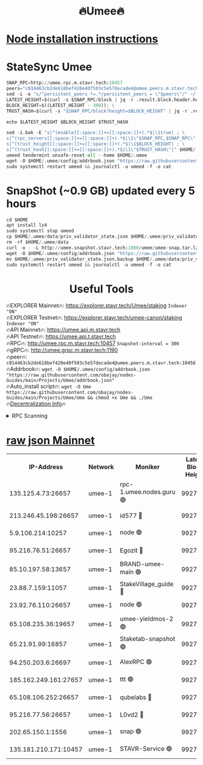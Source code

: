 <h1 align="center"> 🔥Umee🔥</h1>


[Node installation instructions](https://github.com/obajay/nodes-Guides/tree/main/Projects/Umee)
=
# StateSync Umee
```python
SNAP_RPC=http://umee.rpc.m.stavr.tech:10457
peers="c014463cb2de618bef420e40f503c5e57decade4@umee.peers.m.stavr.tech:10456"
sed -i -e "s/^persistent_peers *=.*/persistent_peers = \"$peers\"/" ~/.umee/config/config.toml
LATEST_HEIGHT=$(curl -s $SNAP_RPC/block | jq -r .result.block.header.height); \
BLOCK_HEIGHT=$((LATEST_HEIGHT - 300)); \
TRUST_HASH=$(curl -s "$SNAP_RPC/block?height=$BLOCK_HEIGHT" | jq -r .result.block_id.hash)

echo $LATEST_HEIGHT $BLOCK_HEIGHT $TRUST_HASH

sed -i.bak -E "s|^(enable[[:space:]]+=[[:space:]]+).*$|\1true| ; \
s|^(rpc_servers[[:space:]]+=[[:space:]]+).*$|\1\"$SNAP_RPC,$SNAP_RPC\"| ; \
s|^(trust_height[[:space:]]+=[[:space:]]+).*$|\1$BLOCK_HEIGHT| ; \
s|^(trust_hash[[:space:]]+=[[:space:]]+).*$|\1\"$TRUST_HASH\"|" $HOME/.umee/config/config.toml
umeed tendermint unsafe-reset-all --home $HOME/.umee
wget -O $HOME/.umee/config/addrbook.json "https://raw.githubusercontent.com/obajay/nodes-Guides/main/Projects/Umee/addrbook.json"
sudo systemctl restart umeed && journalctl -u umeed -f -o cat
```
# SnapShot (~0.9 GB) updated every 5 hours
```python
cd $HOME
apt install lz4
sudo systemctl stop umeed
cp $HOME/.umee/data/priv_validator_state.json $HOME/.umee/priv_validator_state.json.backup
rm -rf $HOME/.umee/data
curl -o - -L http://umee.snapshot.stavr.tech:1000/umee/umee-snap.tar.lz4 | lz4 -c -d - | tar -x -C $HOME/.umee --strip-components 2
wget -O $HOME/.umee/config/addrbook.json "https://raw.githubusercontent.com/obajay/nodes-Guides/main/Projects/Umee/addrbook.json"
mv $HOME/.umee/priv_validator_state.json.backup $HOME/.umee/data/priv_validator_state.json
sudo systemctl restart umeed && journalctl -u umeed -f -o cat
```
 <h1 align="center"> Useful Tools</h1>

🔥EXPLORER Mainnet🔥:      https://explorer.stavr.tech/Umee/staking             `Indexer "ON"` \
🔥EXPLORER Testnet🔥:        https://explorer.stavr.tech/umee-canon/staking      `Indexer "ON"` \
🔥API Mainnet🔥:                   https://umee.api.m.stavr.tech \
🔥API Testnet🔥:                     https://umee.api.t.stavr.tech \
🔥RPC🔥:                                   http://umee.rpc.m.stavr.tech:10457                     `Snapshot-interval = 300` \
🔥gRPC🔥:                              http://umee.grpc.m.stavr.tech:1190 \
🔥peer🔥:                     `c014463cb2de618bef420e40f503c5e57decade4@umee.peers.m.stavr.tech:10456` \
🔥Addrbook🔥:    ```wget -O $HOME/.umee/config/addrbook.json "https://raw.githubusercontent.com/obajay/nodes-Guides/main/Projects/Umee/addrbook.json"``` \
🔥Auto_install script🔥: ```wget -O Ume https://raw.githubusercontent.com/obajay/nodes-Guides/main/Projects/Umee/Ume && chmod +x Ume && ./Ume``` \
🔥[Decentralization Info](https://github.com/obajay/StateSync-snapshots/tree/main/Projects/Umee/Decentralization)🔥

<details>
<summary>RPC Scanning</summary>

<h2 align="center"> We scan nodes in real time every 4 hours. And we provide the final result of RPC endpoints.
We cannot influence the operation of these nodes in any way. </h2>


```python
If Voting Power is higher than 0 --> then the Node is a validator of the network and may be subject to attack and be a potential threat to the chain.
```
```python
We marked such validators with a red symbol
```

</details>

[raw json Mainnet](https://rpc-check.umeem.stavr.tech/umeem/rpc-umeem-result.json)
=



<table><tr><th>IP-Address</th><th>Network</th><th>Moniker</th><th>Latest Block Height</th><th>Earliest Block Height</th><th>Catching Up</th><th>Tx Index</th><th>Voting Power</th><th>Scan Time</th></tr><tr><td>135.125.4.73:26657</td><td>umee-1</td><td>rpc-1.umee.nodes.guru 🟢</td><td>9927824</td><td>5167386</td><td>False</td><td>on</td><td>0</td><td>2023-12-31T14:17:51.137597973UTC</td></tr><tr><td>213.246.45.198:26657</td><td>umee-1</td><td>id577 🔴</td><td>9927808</td><td>7100001</td><td>False</td><td>on</td><td>35108349</td><td>2023-12-31T14:16:19.253884018UTC</td></tr><tr><td>5.9.106.214:10257</td><td>umee-1</td><td>node 🟢</td><td>9927818</td><td>7942001</td><td>False</td><td>on</td><td>0</td><td>2023-12-31T14:17:19.673575949UTC</td></tr><tr><td>95.216.76.51:26657</td><td>umee-1</td><td>Egozit 🔴</td><td>9927824</td><td>8262001</td><td>False</td><td>off</td><td>38104244</td><td>2023-12-31T14:17:50.769468844UTC</td></tr><tr><td>85.10.197.58:13657</td><td>umee-1</td><td>BRAND-umee-main 🟢</td><td>9927811</td><td>8427832</td><td>False</td><td>on</td><td>0</td><td>2023-12-31T14:16:36.196748246UTC</td></tr><tr><td>23.88.7.159:11057</td><td>umee-1</td><td>StakeVillage_guide 🔴</td><td>9927817</td><td>9137726</td><td>False</td><td>on</td><td>1412451</td><td>2023-12-31T14:17:12.285189714UTC</td></tr><tr><td>23.92.76.110:26657</td><td>umee-1</td><td>node 🟢</td><td>9927831</td><td>9468001</td><td>False</td><td>on</td><td>0</td><td>2023-12-31T14:18:31.774957744UTC</td></tr><tr><td>65.108.235.36:19657</td><td>umee-1</td><td>umee-yieldmos-2 🟢</td><td>9927801</td><td>9575548</td><td>False</td><td>on</td><td>0</td><td>2023-12-31T14:15:39.938289595UTC</td></tr><tr><td>65.21.91.99:16857</td><td>umee-1</td><td>Staketab-snapshot 🟢</td><td>9927813</td><td>9721001</td><td>False</td><td>off</td><td>0</td><td>2023-12-31T14:16:47.231009449UTC</td></tr><tr><td>94.250.203.6:26697</td><td>umee-1</td><td>AlexRPC 🟢</td><td>9927810</td><td>9722001</td><td>False</td><td>on</td><td>0</td><td>2023-12-31T14:16:31.833208407UTC</td></tr><tr><td>185.162.249.161:27657</td><td>umee-1</td><td>ttt 🟢</td><td>9927816</td><td>9733423</td><td>False</td><td>on</td><td>0</td><td>2023-12-31T14:17:05.903984364UTC</td></tr><tr><td>65.108.106.252:26657</td><td>umee-1</td><td>qubelabs 🔴</td><td>9927811</td><td>9761001</td><td>False</td><td>on</td><td>36585273</td><td>2023-12-31T14:16:36.571867957UTC</td></tr><tr><td>95.216.77.56:26657</td><td>umee-1</td><td>L0vd2 🔴</td><td>9927827</td><td>9827827</td><td>False</td><td>off</td><td>37242254</td><td>2023-12-31T14:18:08.302735504UTC</td></tr><tr><td>202.65.150.1:1556</td><td>umee-1</td><td>snap 🟢</td><td>9927818</td><td>9926403</td><td>False</td><td>on</td><td>0</td><td>2023-12-31T14:17:15.291720124UTC</td></tr><tr><td>135.181.210.171:10457</td><td>umee-1</td><td>STAVR-Service 🟢</td><td>9927825</td><td>9927001</td><td>False</td><td>on</td><td>0</td><td>2023-12-31T14:17:57.670842229UTC</td></tr></table>
